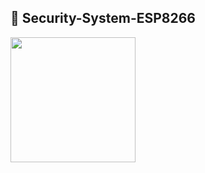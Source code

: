 <h2>📱 Security-System-ESP8266</h2>
<img src = "https://user-images.githubusercontent.com/92042731/271950947-2ae155ff-7aaf-43bf-9936-d8eb4ba660d3.jpg" width="200px">


